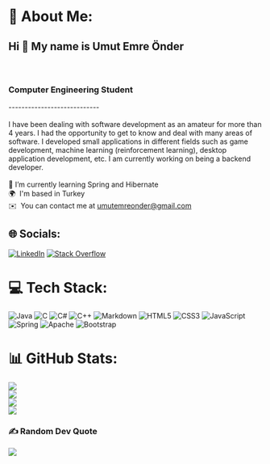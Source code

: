 # 💫 About Me:
## Hi 👋 My name is Umut Emre Önder
### <br><br>Computer Engineering Student<br>
----------------------------<br><br>
I have been dealing with software development as an amateur for more than 4 years. I had the opportunity to get to know and deal with many areas of software. I developed small applications in different fields such as game development, machine learning (reinforcement learning), desktop application development, etc. I am currently working on being a backend developer.<br><br>🌱 I’m currently learning Spring and Hibernate<br>🌍  I'm based in Turkey<br>✉️  You can contact me at [umutemreonder@gmail.com](mailto:umutemreonder@gmail.com)


## 🌐 Socials:
[![LinkedIn](https://img.shields.io/badge/LinkedIn-%230077B5.svg?logo=linkedin&logoColor=white)](https://linkedin.com/in/umutemreonder) [![Stack Overflow](https://img.shields.io/badge/-Stackoverflow-FE7A16?logo=stack-overflow&logoColor=white)](https://stackoverflow.com/users/14715055) 

# 💻 Tech Stack:
![Java](https://img.shields.io/badge/java-%23ED8B00.svg?style=for-the-badge&logo=java&logoColor=white) ![C](https://img.shields.io/badge/c-%2300599C.svg?style=for-the-badge&logo=c&logoColor=white) ![C#](https://img.shields.io/badge/c%23-%23239120.svg?style=for-the-badge&logo=c-sharp&logoColor=white) ![C++](https://img.shields.io/badge/c++-%2300599C.svg?style=for-the-badge&logo=c%2B%2B&logoColor=white) ![Markdown](https://img.shields.io/badge/markdown-%23000000.svg?style=for-the-badge&logo=markdown&logoColor=white) ![HTML5](https://img.shields.io/badge/html5-%23E34F26.svg?style=for-the-badge&logo=html5&logoColor=white) ![CSS3](https://img.shields.io/badge/css3-%231572B6.svg?style=for-the-badge&logo=css3&logoColor=white) ![JavaScript](https://img.shields.io/badge/javascript-%23323330.svg?style=for-the-badge&logo=javascript&logoColor=%23F7DF1E) ![Spring](https://img.shields.io/badge/spring-%236DB33F.svg?style=for-the-badge&logo=spring&logoColor=white) ![Apache](https://img.shields.io/badge/apache-%23D42029.svg?style=for-the-badge&logo=apache&logoColor=white) ![Bootstrap](https://img.shields.io/badge/bootstrap-%23563D7C.svg?style=for-the-badge&logo=bootstrap&logoColor=white)
# 📊 GitHub Stats:
![](https://github-readme-stats.vercel.app/api?username=umutemreonder&theme=dark&hide_border=false&include_all_commits=true&count_private=true)<br/>
![](https://github-readme-streak-stats.herokuapp.com/?user=umutemreonder&theme=dark&hide_border=false)<br/>
![](https://github-readme-stats.vercel.app/api/top-langs/?username=umutemreonder&theme=dark&hide_border=false&include_all_commits=true&count_private=true&layout=compact)<br/>
![](https://komarev.com/ghpvc/?username=UmutEmreOnder)

### ✍️ Random Dev Quote
![](https://quotes-github-readme.vercel.app/api?type=horizontal&theme=radical)
